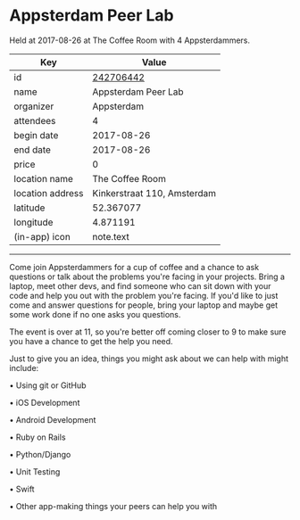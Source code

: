 # Appsterdam Peer Lab
Held at 2017-08-26 at The Coffee Room with 4 Appsterdammers.
        
|Key|Value
|---|---|
|id|[242706442](https://www.meetup.com/appsterdam/events/242706442/)|
|name|Appsterdam Peer Lab|
|organizer|Appsterdam|
|attendees|4|
|begin date|2017-08-26|
|end date|2017-08-26|
|price|0|
|location name|The Coffee Room|
|location address|Kinkerstraat 110, Amsterdam|
|latitude|52.367077|
|longitude|4.871191|
|(in-app) icon|note.text|

---

Come join Appsterdammers for a cup of coffee and a chance to ask questions or talk about the problems you're facing in your projects. Bring a laptop, meet other devs, and find someone who can sit down with your code and help you out with the problem you're facing. If you'd like to just come and answer questions for people, bring your laptop and maybe get some work done if no one asks you questions.

The event is over at 11, so you're better off coming closer to 9 to make sure you have a chance to get the help you need.

Just to give you an idea, things you might ask about we can help with might include:

• Using git or GitHub

• iOS Development

• Android Development

• Ruby on Rails

• Python/Django

• Unit Testing

• Swift

• Other app-making things your peers can help you with


